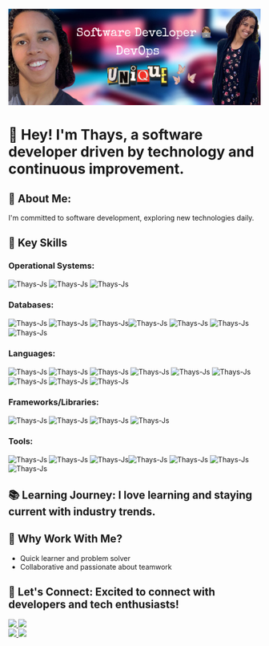 ![Project Image](./images/Thays.png)

# 👋 Hey! I'm Thays, a software developer driven by technology and continuous improvement.

## 🚀 About Me: 
I'm committed to software development, exploring new technologies daily.<br>

## 🌱 Key Skills<br>

### Operational Systems: <br>
<img align="center" alt="Thays-Js" height="30" width="40" src="https://cdn.jsdelivr.net/gh/devicons/devicon@latest/icons/linux/linux-original.svg" />
<img align="center" alt="Thays-Js" height="30" width="40" color="white" src="https://cdn.jsdelivr.net/gh/devicons/devicon@latest/icons/apple/apple-original.svg" />
<img align="center" alt="Thays-Js" height="30" width="40" src="https://cdn.jsdelivr.net/gh/devicons/devicon@latest/icons/windows8/windows8-original.svg" /><br>

### Databases:<br>
<img align="center" alt="Thays-Js" height="30" width="40" src="https://cdn.jsdelivr.net/gh/devicons/devicon@latest/icons/mysql/mysql-original.svg" />
<img align="center" alt="Thays-Js" height="30" width="40" src="https://cdn.jsdelivr.net/gh/devicons/devicon@latest/icons/sqlalchemy/sqlalchemy-original.svg" />
<img align="center" alt="Thays-Js" height="30" width="40" src="https://cdn.jsdelivr.net/gh/devicons/devicon@latest/icons/sqlite/sqlite-original.svg" /><img align="center" alt="Thays-Js" height="30" width="40" src="https://cdn.jsdelivr.net/gh/devicons/devicon@latest/icons/sqldeveloper/sqldeveloper-original.svg" />
<img align="center" alt="Thays-Js" height="30" width="40" src="https://cdn.jsdelivr.net/gh/devicons/devicon@latest/icons/mongodb/mongodb-original.svg" />
<img align="center" alt="Thays-Js" height="30" width="40" src="https://cdn.jsdelivr.net/gh/devicons/devicon@latest/icons/mongoose/mongoose-original.svg" />
<img align="center" alt="Thays-Js" height="30" width="40" src="https://cdn.jsdelivr.net/gh/devicons/devicon@latest/icons/postgresql/postgresql-original.svg" /><br>

### Languages: <br>
<img align="center" alt="Thays-Js" height="30" width="40" src="https://cdn.jsdelivr.net/gh/devicons/devicon@latest/icons/html5/html5-original.svg" />
<img align="center" alt="Thays-Js" height="30" width="40" src="https://cdn.jsdelivr.net/gh/devicons/devicon@latest/icons/css3/css3-original.svg" />
<img align="center" alt="Thays-Js" height="30" width="40" src="https://cdn.jsdelivr.net/gh/devicons/devicon@latest/icons/javascript/javascript-original.svg" />
<img align="center" alt="Thays-Js" height="30" width="40" src="https://cdn.jsdelivr.net/gh/devicons/devicon@latest/icons/nodejs/nodejs-original.svg" />
<img align="center" alt="Thays-Js" height="30" width="40" src="https://cdn.jsdelivr.net/gh/devicons/devicon@latest/icons/typescript/typescript-original.svg" />
<img align="center" alt="Thays-Js" height="30" width="40" src="https://cdn.jsdelivr.net/gh/devicons/devicon@latest/icons/python/python-original.svg" />
<img align="center" alt="Thays-Js" height="30" width="40" src="https://cdn.jsdelivr.net/gh/devicons/devicon@latest/icons/php/php-original.svg" />
<img align="center" alt="Thays-Js" height="30" width="40" src="https://cdn.jsdelivr.net/gh/devicons/devicon@latest/icons/c/c-original.svg" />
<img align="center" alt="Thays-Js" height="30" width="40" src="https://cdn.jsdelivr.net/gh/devicons/devicon@latest/icons/java/java-original.svg" /><br>

### Frameworks/Libraries: <br>
<img align="center" alt="Thays-Js" height="30" width="40" src="https://cdn.jsdelivr.net/gh/devicons/devicon@latest/icons/react/react-original.svg" />
<img align="center" alt="Thays-Js" height="30" width="40" src="https://cdn.jsdelivr.net/gh/devicons/devicon@latest/icons/flask/flask-original.svg" />
<img align="center" alt="Thays-Js" height="30" width="40" src="https://cdn.jsdelivr.net/gh/devicons/devicon@latest/icons/express/express-original.svg" />
<img align="center" alt="Thays-Js" height="30" width="40" src="https://cdn.jsdelivr.net/gh/devicons/devicon@latest/icons/androidstudio/androidstudio-original.svg" /><br>
          
### Tools: <br>
<img align="center" alt="Thays-Js" height="30" width="40" src="https://cdn.jsdelivr.net/gh/devicons/devicon@latest/icons/arduino/arduino-original.svg" />
<img align="center" alt="Thays-Js" height="30" width="40" src="https://cdn.jsdelivr.net/gh/devicons/devicon@latest/icons/docker/docker-original.svg" />
<img align="center" alt="Thays-Js" height="30" width="40" src="https://cdn.jsdelivr.net/gh/devicons/devicon@latest/icons/github/github-original.svg" /><img align="center" alt="Thays-Js" height="30" width="40" src="https://cdn.jsdelivr.net/gh/devicons/devicon@latest/icons/visualstudio/visualstudio-original.svg" />
<img align="center" alt="Thays-Js" height="30" width="40" src="https://cdn.jsdelivr.net/gh/devicons/devicon@latest/icons/tailwindcss/tailwindcss-original-wordmark.svg" />
<img align="center" alt="Thays-Js" height="30" width="40" src="https://cdn.jsdelivr.net/gh/devicons/devicon@latest/icons/vitejs/vitejs-original.svg" />
<img align="center" alt="Thays-Js" height="30" width="40" src="https://cdn.jsdelivr.net/gh/devicons/devicon@latest/icons/stackoverflow/stackoverflow-original.svg" /><br>

## 📚 Learning Journey: I love learning and staying current with industry trends.<br>

## 🌟 Why Work With Me?<br>
 - Quick learner and problem solver <br>
 - Collaborative and passionate about teamwork<br>

## 🤝 Let's Connect: Excited to connect with developers and tech enthusiasts!<br>

<div>
 <a href="https://github.com/ThayRibeiro0">
  <img height="180em" src="https://github-readme-stats.vercel.app/api?username=thayribeiro0&show_icons=true&theme=tokyonight&include_all_commits=true&count_private=true" />
  <img height="180em" src="https://github-readme-stats.vercel.app/api/top-langs/?username=thayribeiro0&layout=compact&langs_count=16&theme=tokyonight" />
</div>
 
</div>
<a href="https://www.youtube.com/channel/UC-bXwNNuYAJ_uRstDT7fWyQ" target="blank"> <img src="https://img.shields.io/badge/YouTube-FF0000?style=for-the-badge&logo=youtube&logoColor=white">
<a href="https://www.linkedin.com/in/thays-ribeiro-maher-475b39275" target="blank"> <img src="https://img.shields.io/badge/LinkedIn-0077B5?style=for-the-badge&logo=linkedin&logoColor=white">
</div>


